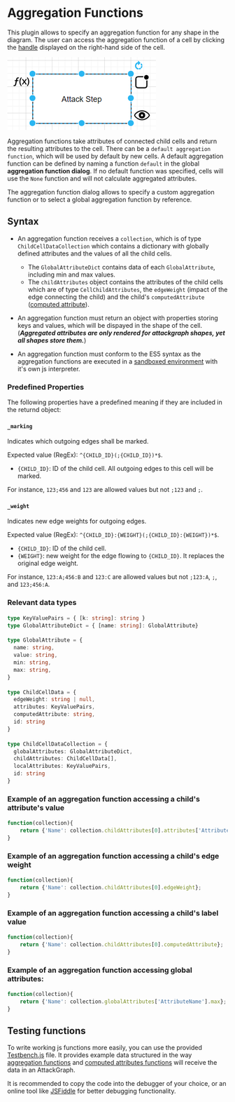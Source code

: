 # Aggregation Functions

This plugin allows to specify an aggregation function for any shape in the diagram. The user can access the aggregation function of a cell by clicking the [handle](technical/plugin.md#ui) displayed on the right-hand side of the cell.

![image of cell handles](images/CellHandles.png)

Aggregation functions take attributes of connected child cells and return the resulting attributes to the cell. There can be a `default aggregation function`, which will be used by default by new cells. A default aggregation function can be defined by naming a function `default` in the global **aggregation function dialog**. If no default function was specified, cells will use the `None` function and will not calculate aggregated attributes.

The aggregation function dialog allows to specify a custom aggregation function or to select a global aggregation function by reference.

## Syntax
- An aggregation function receives a `collection`, which is of type `ChildCellDataCollection` which contains a dictionary with globally defined attributes and the values of all the child cells.
  - The `GlobalAttributeDict` contains data of each `GlobalAttribute`, including min and max values.
  - The `childAttributes` object contains the attributes of the child cells which are of type `CellChildAttributes`, the `edgeWeight` (impact of the edge connecting the child) and the child's `computedAttribute` ([computed attribute](computed_attributes_functions.md)).

- An aggregation function must return an object with properties storing keys and values, which will be dispayed in the shape of the cell. (***Aggregated attributes are only rendered for attackgraph shapes, yet all shapes store them.***)

- An aggregation function must conform to the ES5 syntax as the aggregation functions are executed in a [sandboxed environment](https://github.com/NeilFraser/JS-Interpreter) with it's own js interpreter.

### Predefined Properties

The following properties have a predefined meaning if they are included in the returnd object:

#### `_marking`
Indicates which outgoing edges shall be marked.

Expected value (RegEx): `^{CHILD_ID}(;{CHILD_ID})*$`.<br/>
- `{CHILD_ID}`: ID of the child cell. All outgoing edges to this cell will be marked.

For instance, `123;456` and `123` are allowed values but not `;123` and `;`.

#### `_weight`
Indicates new edge weights for outgoing edges.

Expected value (RegEx): `^{CHILD_ID}:{WEIGHT}(;{CHILD_ID}:{WEIGHT})*$`.<br/>
- `{CHILD_ID}`: ID of the child cell.<br/>
- `{WEIGHT}`: new weight for the edge flowing to `{CHILD_ID}`. It replaces the original edge weight.

For instance, `123:A;456:B` and `123:C` are allowed values but not `;123:A`, `;`, and `123;456:A`.

### Relevant data types
```ts
type KeyValuePairs = { [k: string]: string }
type GlobalAttributeDict = { [name: string]: GlobalAttribute}

type GlobalAttribute = {
  name: string,
  value: string,
  min: string,
  max: string,
}

type ChildCellData = {
  edgeWeight: string | null,
  attributes: KeyValuePairs,
  computedAttribute: string,
  id: string
}

type ChildCellDataCollection = {
  globalAttributes: GlobalAttributeDict,
  childAttributes: ChildCellData[],
  localAttributes: KeyValuePairs,
  id: string
}
```
### Example of an aggregation function accessing a child's attribute's value
```js
function(collection){
    return {'Name': collection.childAttributes[0].attributes['AttributeName'};
}
```
### Example of an aggregation function accessing a child's edge weight
```js
function(collection){
    return {'Name': collection.childAttributes[0].edgeWeight};
}
```
### Example of an aggregation function accessing a child's label value
```js
function(collection){
    return {'Name': collection.childAttributes[0].computedAttribute};
}
```
### Example of an aggregation function accessing global attributes:
```js
function(collection){
    return {'Name': collection.globalAttributes['AttributeName'].max};
}
```

## Testing functions

To write working js functions more easily, you can use the provided [Testbench.js](https://github.com/INCYDE-GmbH/drawio-plugin-attackgraphs/blob/main/TestBench.js) file. It provides example data structured in the way [aggregation functions](aggregation_functions.md) and [computed attributes functions](computed_attributes_functions.md) will receive the data in an AttackGraph.

It is recommended to copy the code into the debugger of your choice, or an online tool like [JSFiddle](https://jsfiddle.net/jsx0hvcw/) for better debugging functionality.

